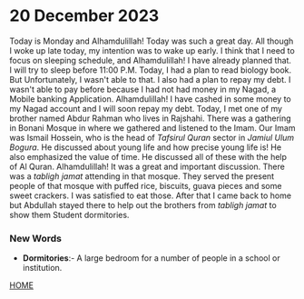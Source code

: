 # 20 December 2023
Today is Monday and Alhamdulillah! Today was such a great day. All though I woke up late today, my intention was to wake up early. I think that I need to focus on sleeping schedule, and Alhamdulillah! I have already planned that. I will try to sleep before 11:00 P.M. Today, I had a plan to read biology book. But Unfortunately, I wasn't able to that. I also had a plan to repay my debt. I wasn't able to pay before because I had not had money in my Nagad, a Mobile banking Application. Alhamdulillah! I have cashed in some money to my Nagad account and I will soon repay my debt. Today, I met one of my brother named Abdur Rahman who lives in Rajshahi. There was a gathering in Bonani Mosque in where we gathered and listened to the Imam. Our Imam was Ismail Hossein, who is the head of _Tafsirul Quran_ sector in _Jamiul Ulum Bogura_. He discussed about young life and how precise young life is! He also emphasized the value of time. He discussed all of these with the help of Al Quran. Alhamdulillah! It was a great and important discussion. There was a _tabligh jamat_ attending in that mosque. They served the present people of that mosque with puffed rice, biscuits, guava pieces and some sweet crackers. I was satisfied to eat those. After that I came back to home but Abdullah stayed there to help out the brothers from _tabligh jamat_ to show them Student dormitories. 


### New Words
- **Dormitories**:- A large bedroom for a number of people in a school or institution.


[HOME](?)